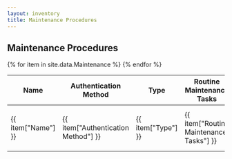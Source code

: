 ```yaml
---
layout: inventory
title: Maintenance Procedures
---
```


<h2>Maintenance Procedures</h2>
<table  id="maintenance-table">
  <thead>
    <tr>
      <th>Name</th>
      <th>Authentication Method</th>
      <th>Type</th>
      <th>Routine Maintenance Tasks</th>
      <th>Incident Response Steps</th>
      <th>Update and Patch Management</th>
      <th>Change Management Processes</th>
    </tr>
  </thead>
  <tbody>
    {% for item in site.data.Maintenance %}
    <tr>
      <td>{{ item["Name"] }}</td>
      <td>{{ item["Authentication Method"] }}</td>
      <td>{{ item["Type"] }}</td>
      <td>{{ item["Routine Maintenance Tasks"] }}</td>
      <td>{{ item["Incident Response Steps"] }}</td>
      <td>{{ item["Update and Patch Management"] }}</td>
      <td>{{ item["Change Management Processes"] }}</td>
    </tr>
    {% endfor %}
  </tbody>
</table>
